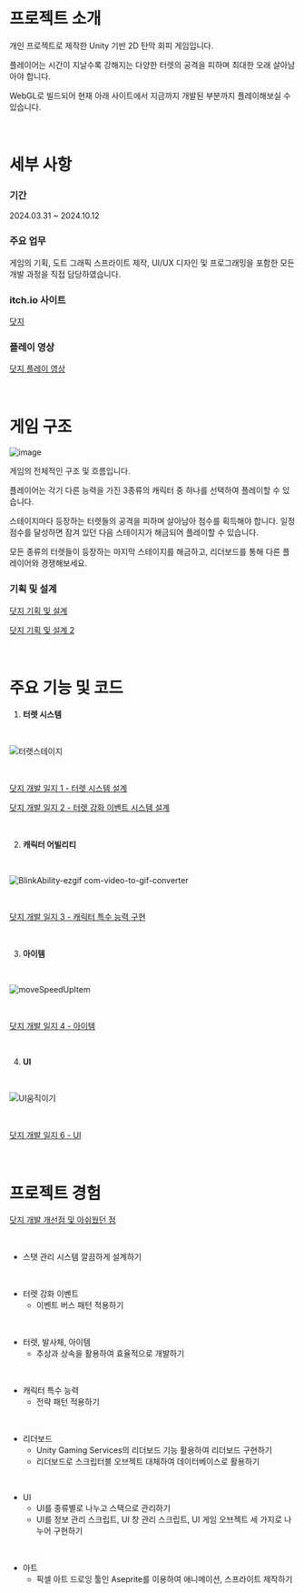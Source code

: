 # 프로젝트 소개

개인 프로젝트로 제작한 Unity 기반 2D 탄막 회피 게임입니다.

플레이어는 시간이 지날수록 강해지는 다양한 터렛의 공격을 피하며 최대한 오래 살아남아야 합니다.

WebGL로 빌드되어 현재 아래 사이트에서 지금까지 개발된 부분까지 플레이해보실 수 있습니다.

<br/>

# 세부 사항

### 기간

2024.03.31 ~ 2024.10.12

### 주요 업무

게임의 기획, 도트 그래픽 스프라이트 제작, UI/UX 디자인 및 프로그래밍을 포함한 모든 개발 과정을 직접 담당하였습니다.

### itch.io 사이트

[닷지](https://harrrypoter.itch.io/dodge)

### 플레이 영상

[닷지 플레이 영상](https://youtu.be/Nb-ofi6hx1c?si=WBb4MgnMejv43cnM)

<br/>

# 게임 구조

![image](https://github.com/user-attachments/assets/c02a4394-bb67-4385-b15d-70f7d13afa8e)

게임의 전체적인 구조 및 흐름입니다.

플레이어는 각기 다른 능력을 가진 3종류의 캐릭터 중 하나를 선택하여 플레이할 수 있습니다. 

스테이지마다 등장하는 터렛들의 공격을 피하며 살아남아 점수를 획득해야 합니다. 일정 점수를 달성하면 잠겨 있던 다음 스테이지가 해금되어 플레이할 수 있습니다. 

모든 종류의 터렛들이 등장하는 마지막 스테이지를 해금하고, 리더보드를 통해 다른 플레이어와 경쟁해보세요.

### 기획 및 설계

[닷지 기획 및 설계](https://www.notion.so/97ccbf5ba7bd4e8bbf86c3d808d80e11?pvs=21) 

[닷지 기획 및 설계 2](https://www.notion.so/2-5c5c3ecac60c44abb4ad6686f458084f?pvs=21) 

<br/>

# 주요 기능 및 코드

1. **터렛 시스템**

<br/>

![터렛스테이지](https://github.com/user-attachments/assets/02551053-9fee-4bc5-a521-bb873f332aaa)

<br/>

[닷지 개발 일지 1 - 터렛 시스템 설계](https://www.notion.so/1-9559e4cc3149425d836e6b5dc56a7dcf?pvs=21) 

[닷지 개발 일지 2 - 터렛 강화 이벤트 시스템 설계](https://www.notion.so/2-32edddacafff4031a4ac6f4eab259368?pvs=21) 

<br/>

2. **캐릭터 어빌리티**

<br/>

![BlinkAbility-ezgif com-video-to-gif-converter](https://github.com/user-attachments/assets/ff5e47f2-20e4-4fa9-92e1-57ba39e362fd)

<br/>

[닷지 개발 일지 3 - 캐릭터 특수 능력 구현](https://www.notion.so/3-1173d4b5b7b14c79b0afc37a93105b15?pvs=21) 

<br/>

3. **아이템**

<br/>

![moveSpeedUpItem](https://github.com/user-attachments/assets/db19135e-d81b-4da2-81a4-5ea5881b24d0)

<br/>

[닷지 개발 일지 4 - 아이템](https://www.notion.so/4-13b41ff392d74e5396ade33136bdab43?pvs=21) 

<br/>

4. **UI**

<br/>

![UI움직이기](https://github.com/user-attachments/assets/97d0aad8-d4c6-4453-85d9-9e312c855082)

<br/>

[닷지 개발 일지 6 - UI](https://www.notion.so/6-UI-6c359be9609b48c39339ddb64b211e20)

<br/>

# 프로젝트 경험

[닷지 개발 개선점 및 아쉬웠던 점](https://www.notion.so/2840a060b42141a698bb86206962baba?pvs=21)

<br/>

- 스탯 관리 시스템 깔끔하게 설계하기

<br/>

- 터렛 강화 이벤트
    - 이벤트 버스 패턴 적용하기

<br/>

- 터렛, 발사체, 아이템
    - 추상과 상속을 활용하여 효율적으로 개발하기

<br/>

- 캐릭터 특수 능력
    - 전략 패턴 적용하기

<br/>

- 리더보드
    - Unity Gaming Services의 리더보드 기능 활용하여 리더보드 구현하기
    - 리더보드로 스크립터블 오브젝트 대체하여 데이터베이스로 활용하기

<br/>

- UI
    - UI를 종류별로 나누고 스택으로 관리하기
    - UI를 정보 관리 스크립트, UI 창 관리 스크립트, UI 게임 오브젝트 세 가지로 나누어 구현하기

<br/>

- 아트
    - 픽셀 아트 드로잉 툴인 Aseprite를 이용하여 애니메이션, 스프라이트 제작하기

<br/>

